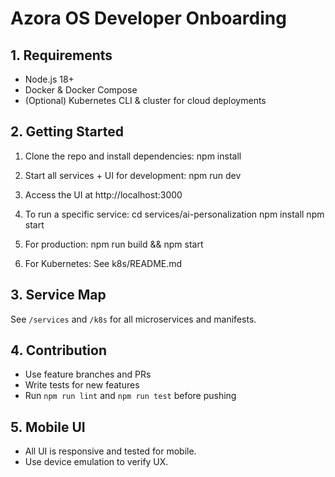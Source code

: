 # Azora OS Developer Onboarding

## 1. Requirements

- Node.js 18+
- Docker & Docker Compose
- (Optional) Kubernetes CLI & cluster for cloud deployments

## 2. Getting Started

1. Clone the repo and install dependencies:
   npm install

2. Start all services + UI for development:
   npm run dev

3. Access the UI at http://localhost:3000

4. To run a specific service:
   cd services/ai-personalization
   npm install
   npm start

5. For production:
   npm run build && npm start

6. For Kubernetes:
   See k8s/README.md

## 3. Service Map

See `/services` and `/k8s` for all microservices and manifests.

## 4. Contribution

- Use feature branches and PRs
- Write tests for new features
- Run `npm run lint` and `npm run test` before pushing

## 5. Mobile UI

- All UI is responsive and tested for mobile.
- Use device emulation to verify UX.

